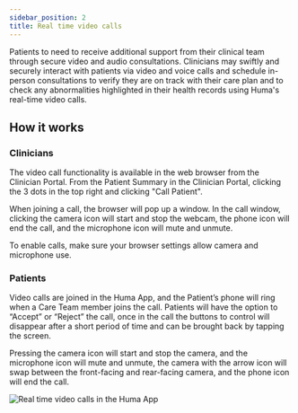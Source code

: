 ```yaml
---
sidebar_position: 2
title: Real time video calls
---
```


Patients to need to receive additional support from their clinical team through secure video and audio consultations. Clinicians may swiftly and securely interact with patients via video and voice calls and schedule in-person consultations to verify they are on track with their care plan and to check any abnormalities highlighted in their health records using Huma's real-time video calls.

## How it works

### Clinicians

The video call functionality is available in the web browser from the Clinician Portal. From the Patient Summary in the Clinician Portal, clicking the 3 dots in the top right and clicking "Call Patient".

<!-- ![Calling Patients in the Huma App](./assets/cp-call-patient.png) -->

When joining a call, the browser will pop up a window. In the call window, clicking the camera icon will start and stop the webcam, the phone icon will end the call, and the microphone icon will mute and unmute.

To enable calls, make sure your browser settings allow camera and microphone use.

### Patients

Video calls are joined in the Huma App, and the Patient’s phone will ring when a Care Team member joins the call. Patients will have the option to “Accept” or “Reject” the call, once in the call the buttons to control will disappear after a short period of time and can be brought back by tapping the screen.

Pressing the camera icon will start and stop the camera, and the microphone icon will mute and unmute, the camera with the arrow icon will swap between the front-facing and rear-facing camera, and the phone icon will end the call.

![Real time video calls in the Huma App](./assets/real-time-video-calls.svg)